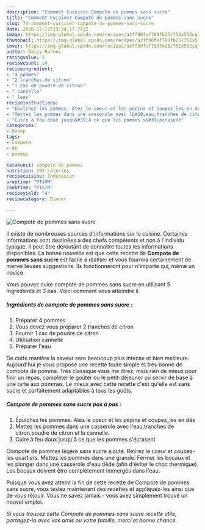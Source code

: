 ```yaml
---
description: "Comment Cuisiner Compote de pommes sans sucre"
title: "Comment Cuisiner Compote de pommes sans sucre"
slug: 74-comment-cuisiner-compote-de-pommes-sans-sucre
date: 2020-12-17T23:34:17.742Z
image: https://img-global.cpcdn.com/recipes/a3ff90faf789fb25/751x532cq70/compote-de-pommes-sans-sucre-photo-principale-de-la-recette.jpg
thumbnail: https://img-global.cpcdn.com/recipes/a3ff90faf789fb25/751x532cq70/compote-de-pommes-sans-sucre-photo-principale-de-la-recette.jpg
cover: https://img-global.cpcdn.com/recipes/a3ff90faf789fb25/751x532cq70/compote-de-pommes-sans-sucre-photo-principale-de-la-recette.jpg
author: Daisy Barnes
ratingvalue: 5
reviewcount: 14
recipeingredient:
- "4 pommes"
- "2 tranches de citron"
- "1 cac de poudre de citron"
- " cannelle"
- " leau"
recipeinstructions:
- "Épulchez les pommes. Atez le coeur et les pépins et coupez_les en dés"
- "Mettez les pommes dans une casserole avec l&#39;eau,tranches de citron,poudre de citron et la cannelle."
- "Cuire à feu doux jusqu&#39;à ce que les pommes s&#39;écrasent"
categories:
- Resep
tags:
- compote
- de
- pommes

katakunci: compote de pommes 
nutrition: 192 calories
recipecuisine: Indonesian
preptime: "PT10M"
cooktime: "PT51M"
recipeyield: "4"
recipecategory: Dinner

---
```



![Compote de pommes sans sucre](https://img-global.cpcdn.com/recipes/a3ff90faf789fb25/751x532cq70/compote-de-pommes-sans-sucre-photo-principale-de-la-recette.jpg)

Il existe de nombreuses sources d'informations sur la cuisine. Certaines informations sont destinées à des chefs compétents et non à l'individu typique. Il peut être déroutant de connaître toutes les informations disponibles. La bonne nouvelle est que cette recette de <strong> Compote de pommes sans sucre </strong> est facile à réaliser et vous fournira certainement de merveilleuses suggestions. Ils fonctionneront pour n'importe qui, même un novice.

<!--inarticleads1-->

Vous pouvez cuire compote de pommes sans sucre en utilisant 5 Ingrédients et 3 pas. Voici comment vous atteindre il.

##### Ingrédients de compote de pommes sans sucre :

1. Préparer 4 pommes
1. Vous devez vous préparer 2 tranches de citron
1. Fournir 1 cac de poudre de citron
1. Utilisation  cannelle
1. Préparer  l&#39;eau


De cette manière la saveur sera beaucoup plus intense et bien meilleure. Aujourd&#39;hui je vous propose une recette toute simple et très bonne de compote de pomme. Très classique vous me direz, mais rien de mieux pour finir un repas, compléter le goûter ou le petit-déjeuner ou servir de base à une tarte aux pommes. Le mieux avec cette recette c&#39;est qu&#39;elle est sans sucre et parfaitement adaptables à tous les goûts. 

<!--inarticleads2-->

##### Compote de pommes sans sucre pas à pas :

1. Épulchez les pommes. Atez le coeur et les pépins et coupez_les en dés
1. Mettez les pommes dans une casserole avec l&#39;eau,tranches de citron,poudre de citron et la cannelle.
1. Cuire à feu doux jusqu&#39;à ce que les pommes s&#39;écrasent


Compote de pommes légère sans sucre ajouté. Retirez le coeur et coupez-les quartiers. Mettez les pommes dans une grande. Fermer les bocaux et les plonger dans une casserole d&#39;eau tiède (afin d&#39;éviter le choc thermique). Les bocaux doivent être complètement immergés dans l&#39;eau. 

<!--inarticleads1-->

<p>
Puisque vous avez atteint la fin de cette recette de Compote de pommes sans sucre, vous testez maintenant des recettes et appliquez-les ainsi que de vous réjouir. Vous ne savez jamais - vous avez simplement trouvé un nouvel emploi.
</p>

<p>
<i>Si vous trouvez cette Compote de pommes sans sucre recette utile, partagez-la avec vos amis ou votre famille, merci et bonne chance.</i>
</p>
